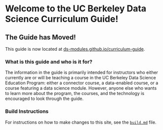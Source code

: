 # Welcome to the UC Berkeley Data Science Curriculum Guide!

## The Guide has Moved!

This guide is now located at [ds-modules.github.io/curriculum-guide](https://ds-modules.github.io/curriculum-guide).

### What is this guide and who is it for?

The information in the guide is primarily intended for instructors who either currently are or will be teaching a course in the UC Berkeley Data Science Education Program: either a connector course, a data-enabled course, or a course featuring a data science module. However, anyone else who wants to learn more about the program, the courses, and the technology is encouraged to look through the guide.

### Build Instructions

For instructions on how to make changes to this site, see the [`build.md`](build.md) file.
